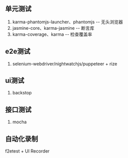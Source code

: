 ## 单元测试
1. karma-phantomjs-launcher、phantomjs -- 无头浏览器
2. jasmine-core、karma-jasmine -- 断言库
3. karma-coverage、karma -- 检查覆盖率

## e2e测试 
1. selenium-webdriver/nightwatchjs/puppeteer + rize

## ui测试
1. backstop

## 接口测试
1. mocha 

## 自动化录制
f2etest + UI Recorder